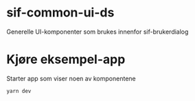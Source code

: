 # sif-common-ui-ds

Generelle UI-komponenter som brukes innenfor sif-brukerdialog

# Kjøre eksempel-app

Starter app som viser noen av komponentene

```
yarn dev
```
